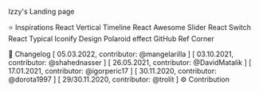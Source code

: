 Izzy's Landing page 

⭐ Inspirations
React Vertical Timeline
React Awesome Slider
React Switch
React Typical
Iconify Design
Polaroid effect
GitHub Ref Corner

📝 Changelog
[ 05.03.2022, contributor: @mangelarilla ]
[ 03.10.2021, contributor: @shahednasser ]
[ 26.05.2021, contributor: @DavidMatalik ]
[ 17.01.2021, contributor: @igorperic17 ]
[ 30.11.2020, contributor: @dorota1997 ]
[ 29/30.11.2020, contributor: @trolit ]
⚙️ Contribution
